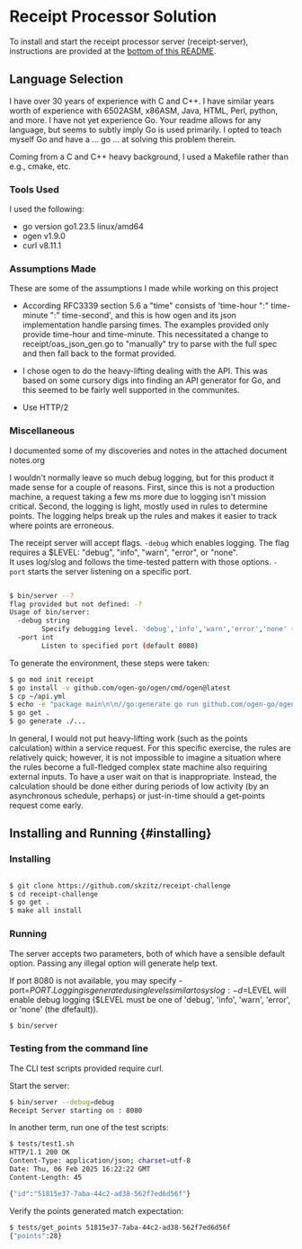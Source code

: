 # Receipt Processor Solution
To install and start the receipt processor server (receipt-server), instructions are provided at the
[bottom of this README](#installing).

## Language Selection
I have over 30 years of experience with C and C++.  I have similar years worth of experience with 6502ASM, x86ASM, Java, HTML,
Perl, python, and more.  I have not yet experience Go.  Your readme allows for any language, but seems to subtly imply Go is
used primarily.  I opted to teach myself Go and have a ... go ... at solving this problem therein.

Coming from a C and C++ heavy background, I used a Makefile rather than e.g., cmake, etc.

### Tools Used
I used the following:
 * go version go1.23.5 linux/amd64
 * ogen v1.9.0
 * curl v8.11.1 

### Assumptions Made
These are some of the assumptions I made while working on this project

 * According RFC3339 section 5.6 a "time" consists of 'time-hour ":" time-minute ":" time-second', and this is 
how ogen and its json implementation handle parsing times.  The examples provided only provide time-hour and time-minute.  This 
necessitated a change to receipt/oas_json_gen.go to "manually" try to parse with the full spec and then fall back to the format
provided.

 * I chose ogen to do the heavy-lifting dealing with the API.  This was based on some cursory digs into finding an API generator for 
Go, and this seemed to be fairly well supported in the communites.

 * Use HTTP/2 

### Miscellaneous
I documented some of my discoveries and notes in the attached document notes.org

I wouldn't normally leave so much debug logging, but for this product it made sense
for a couple of reasons.  First, since this is not a production machine, a request 
taking a few ms more due to logging isn't mission critical.  Second, the logging
is light, mostly used in rules to determine points.  The logging helps break up the rules
and makes it easier to track where points are erroneous.

The receipt server will accept flags. ```-debug``` which enables logging.  The flag requires a $LEVEL: "debug", "info", "warn", "error", or "none".  
It uses log/slog and follows the time-tested pattern with those options.  ```-port``` starts the server listening on a specific port.  

``` sh

$ bin/server --?
flag provided but not defined: -?
Usage of bin/server:
  -debug string
        Specify debugging level. 'debug','info','warn','error','none' (default "none")
  -port int
        Listen to specified port (default 8080)
```

To generate the environment, these steps were taken:
``` sh
$ go mod init receipt
$ go install -v github.com/ogen-go/ogen/cmd/ogen@latest
$ cp ~/api.yml 
$ echo -e "package main\n\n//go:generate go run github.com/ogen-go/ogen/cmd/ogen@latest --target receipt --clean api.yml" > generate.go
$ go get .
$ go generate ./...

```

In general, I would not put heavy-lifting work (such as the points calculation) within a service request.
For this specific exercise, the rules are relatively quick; however, it is not impossible to imagine a situation
where the rules become a full-fledged complex state machine also requiring external inputs.  To have a user 
wait on that is inappropriate.  Instead, the calculation should be done either during periods of low 
activity (by an asynchronous schedule, perhaps) or just-in-time should a get-points request come early.

## Installing and Running {#installing}

### Installing

``` sh

$ git clone https://github.com/skzitz/receipt-challenge
$ cd receipt-challenge
$ go get .
$ make all install

```

### Running

The server accepts two parameters, both of which have a sensible default option.  Passing any illegal option will generate
help text.

If port 8080 is not available, you may specify -port=$PORT.  Logging is generated using levels similar to syslog: -d=$LEVEL
will enable debug logging ($LEVEL must be one of 'debug', 'info', 'warn', 'error', or 'none' (the dfefault)).

``` sh
$ bin/server 
```

### Testing from the command line

The CLI test scripts provided require curl.

Start the server:

``` sh
$ bin/server --debug=debug
Receipt Server starting on : 8080
```

In another term, run one of the test scripts:

``` sh
$ tests/test1.sh
HTTP/1.1 200 OK
Content-Type: application/json; charset=utf-8
Date: Thu, 06 Feb 2025 16:22:22 GMT
Content-Length: 45

{"id":"51815e37-7aba-44c2-ad38-562f7ed6d56f"}

```

Verify the points generated match expectation:

``` sh
$ tests/get_points 51815e37-7aba-44c2-ad38-562f7ed6d56f
{"points":28}
```


